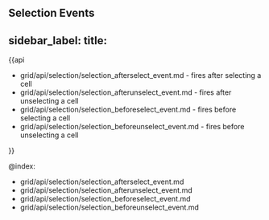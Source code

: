Selection Events
---
sidebar_label: 
title: 
---          

{{api

- grid/api/selection/selection_afterselect_event.md - fires after selecting a cell
- grid/api/selection/selection_afterunselect_event.md - fires after unselecting a cell
- grid/api/selection/selection_beforeselect_event.md - fires before selecting a cell
- grid/api/selection/selection_beforeunselect_event.md - fires before unselecting a cell

}}

@index:
- grid/api/selection/selection_afterselect_event.md
- grid/api/selection/selection_afterunselect_event.md
- grid/api/selection/selection_beforeselect_event.md
- grid/api/selection/selection_beforeunselect_event.md
